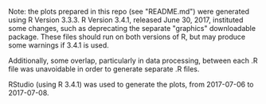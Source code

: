 Note: the plots prepared in this repo (see "README.md") were generated using R Version 3.3.3.  R Version 3.4.1,
released June 30, 2017, instituted some changes, such as deprecating the separate "graphics" downloadable
package.  These files should run on both versions of R, but may produce some warnings if 3.4.1 is used.

Additionally, some overlap, particularly in data processing,
between each .R file was unavoidable in order to generate separate .R files.

RStudio (using R 3.4.1) was used to generate the plots, from 2017-07-06 to 2017-07-08.
